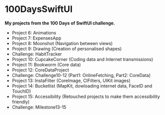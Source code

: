 # 100DaysSwiftUI
**My projects from the 100 Days of SwiftUI challenge.**

- Project 6: Animations
- Project 7: ExpensesApp
- Project 8: Moonshot (Navigation between views)
- Project 9: Drawing (Creation of personalised shapes)
- Challenge: HabitTracker
- Project 10: CupcakeCorner (Coding data and Internet transmissions)
- Project 11: Bookworm (Core data)
- Project 12: CoreDataProject
- Challenge: Challenge10-12 (Part1: OnlineFetching, Part2: CoreData)
- Project 13: InstaFilter (CoreImage, CIFilters, UIKit images)
- Project 14: Bucketlist (MapKit, dowloading internet data, FaceID and TouchID)
- Project 15: Accessibility (Retouched projects to make them accessibility friendly)
- Challenge: Milestone13-15
